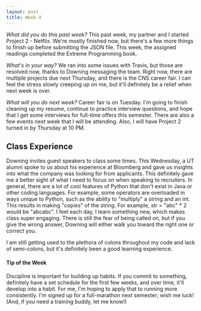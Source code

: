 ```yaml
---
layout: post
title: Week 4
---
```


_What did you do this past week?_ This past week, my partner and I started Project 2 - Netflix. We're mostly finished now, but there's a few more things to finish up before submitting the JSON file. This week, the assigned readings completed the Extreme Programming book.

_What's in your way?_ We ran into some issues with Travis, but those are resolved now, thanks to Downing messaging the team. Right now, there are multiple projects due next Thursday, and there is the CNS career fair. I can feel the stress slowly creeping up on me, but it'll definitely be a relief when next week is over.

_What will you do next week?_ Career fair is on Tuesday. I'm going to finish cleaning up my resume, continue to practice interview questions, and hope that I get some interviews for full-time offers this semester. There are also a few events next week that I will be attending. Also, I will have Project 2 turned in by Thursday at 10 PM.

## Class Experience
Downing invites guest speakers to class some times. This Wednesday, a UT alumni spoke to us about his experience at Bloomberg and gave us insights into what the company was looking for from applicants. This definitely gave me a better sight of what I need to focus on when speaking to recruiters.
In general, there are a lot of cool features of Python that don't exist in Java or other coding languages. For example, some operators are overloaded in ways unique to Python, such as the ability to "multiply" a string and an int. This results in making "copies" of the string. For example, str = "abc" * 2 would be "abcabc". I feel each day, I learn something new, which makes class super engaging. There is still the fear of being called on, but if you give the wrong answer, Downing will either walk you toward the right one or correct you.

I am still getting used to the plethora of colons throughout my code and lack of semi-colons, but it's definitely been a good learning experience.

#### Tip of the Week
Discipline is important for building up habits.
If you commit to something, definitely have a set schedule for the first few weeks, and over time, it'll develop into a habit. 
For me, I'm hoping to apply that to running more consistently. I'm signed up for a full-marathon next semester; wish me luck! (And, if you need a training buddy, let me know!)
